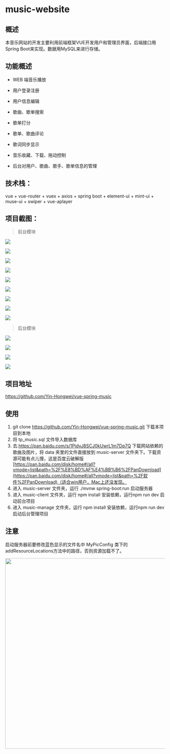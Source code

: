 # music-website

## 概述

本音乐网站的开发主要利用前端框架VUE开发用户和管理员界面，后端接口用Spring Boot来实现。数据用MySQL来进行存储。



## 功能概述

- WEB 端音乐播放
- 用户登录注册
- 用户信息编辑
- 歌曲、歌单搜索
- 歌单打分
- 歌单、歌曲评论
- 歌词同步显示
- 音乐收藏、下载、拖动控制

- 后台对用户、歌曲、歌手、歌单信息的管理



## 技术栈：

vue + vue-router + vuex + axios + spring boot + element-ui + mint-ui + muse-ui + swiper + vue-aplayer



## 项目截图：

> 前台模块

<img src="https://github.com/Yin-Hongwei/vue-spring-music/blob/master/Explain/denglu.png"/><br/>

<img src="https://github.com/Yin-Hongwei/vue-spring-music/blob/master/Explain/shouye.png"/><br/>

<img src="https://github.com/Yin-Hongwei/vue-spring-music/blob/master/Explain/gedan.png"/><br/>

<img src="https://github.com/Yin-Hongwei/vue-spring-music/blob/master/Explain/geshou.png"/><br/>

<img src="https://github.com/Yin-Hongwei/vue-spring-music/blob/master/Explain/my.png"/><br/>

<img src="https://github.com/Yin-Hongwei/vue-spring-music/blob/master/Explain/gedanxiangqing.png"/><br/>

<img src="https://github.com/Yin-Hongwei/vue-spring-music/blob/master/Explain/geshouxiangqing.png"/><br/>

<img src="https://github.com/Yin-Hongwei/vue-spring-music/blob/master/Explain/geci.png"/><br/>

<img src="https://github.com/Yin-Hongwei/vue-spring-music/blob/master/Explain/sousuo.png"/><br/>

> 后台模块

<img src="https://github.com/Yin-Hongwei/vue-spring-music/blob/master/Explain/y.png"/><br/>

<img src="https://github.com/Yin-Hongwei/vue-spring-music/blob/master/Explain/s.png"/><br/>

<img src="https://github.com/Yin-Hongwei/vue-spring-music/blob/master/Explain/g.png"/><br/>

<img src="https://github.com/Yin-Hongwei/vue-spring-music/blob/master/Explain/gd.png"/><br/>



## 项目地址

https://github.com/Yin-Hongwei/vue-spring-music



## 使用

1. git clone https://github.com/Yin-Hongwei/vue-spring-music.git 下载本项目到本地
2. 将 tp_music.sql 文件导入数据库
3. 去.https://pan.baidu.com/s/1PjdvJ8SCJ0kUwrL1m7Dp7Q 下载网站依赖的歌曲及图片，将 data 夹里的文件直接放到 music-server 文件夹下。下载资源可能有点儿慢，这是百度云破解版[https://pan.baidu.com/disk/home#/all?vmode=list&path=%2F%E8%BD%AF%E4%BB%B6%2FPanDownload](https://pan.baidu.com/disk/home#/all?vmode=list&path=%2F软件%2FPanDownload)（适合win用户，Mac上还没发现。
4. 进入 music-server 文件夹，运行 ./mvnw spring-boot:run 启动服务器
5. 进入 music-client 文件夹，运行 npm install 安装依赖，运行npm run dev 启动前台项目
6. 进入 music-manage 文件夹，运行 npm install 安装依赖，运行npm run dev 启动后台管理项目



## 注意

启动服务器前要修改蓝色显示的文件名中 MyPicConfig 类下的 addResourceLocations方法中的路径，否则资源加载不了。

<img src="https://github.com/Yin-Hongwei/vue-spring-music/blob/master/Explain/Explain.png" width="600"/><br/> 
